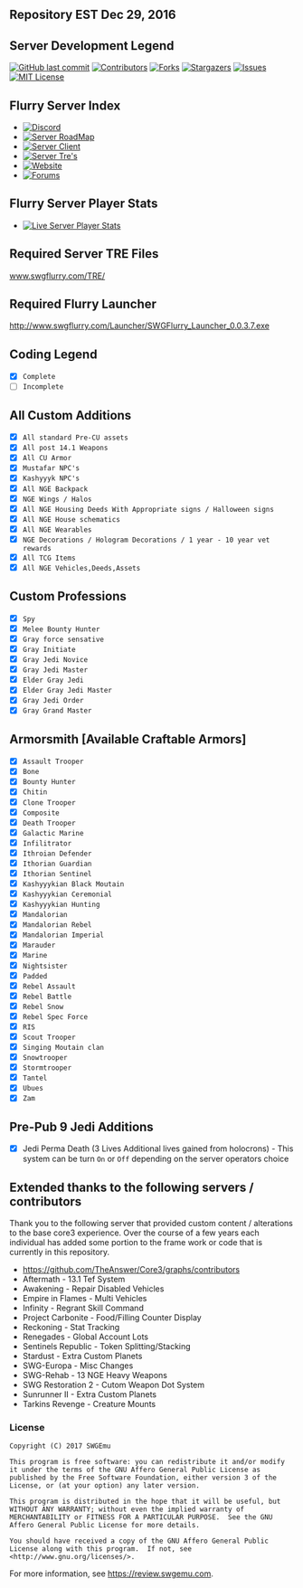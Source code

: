 ## Repository EST Dec 29, 2016 

## Server Development Legend
<!--
*** Thanks for checking out this README Template. If you have a suggestion that would
*** make this better, please fork the repo and create a pull request or simply open
*** an issue with the tag "enhancement".
*** Thanks again! Now go create something AMAZING! :D
-->




<!-- PROJECT SHIELDS -->
<!--
*** I'm using markdown "reference style" links for readability.
*** Reference links are enclosed in brackets [ ] instead of parentheses ( ).
*** See the bottom of this document for the declaration of the reference variables
*** for contributors-url, forks-url, etc. This is an optional, concise syntax you may use.
*** https://www.markdownguide.org/basic-syntax/#reference-style-links
-->
[![GitHub last commit](https://img.shields.io/github/last-commit/Thrax989/SWGFlurry.svg)](https://github.com/Thrax989/SWGFlurry/commits/master)
[![Contributors][contributors-shield]][contributors-url]
[![Forks][forks-shield]][forks-url]
[![Stargazers][stars-shield]][stars-url]
[![Issues][issues-shield]][issues-url]
[![MIT License][license-shield]][license-url]

## Flurry Server Index  ##
  * [![Discord](https://discordapp.com/api/guilds/457257573859590154/widget.png)](https://discord.gg/RVx66Sw) 
  * [![Server RoadMap ](https://img.shields.io/badge/Server%20Roadmap-Click%20Here-005f71.svg?style=plastic)](https://trello.com/b/fawSAKWE/swg-flurry-classic-server)
  * [![Server Client ](https://img.shields.io/badge/Server%20Client-Click%20Here-005f71.svg?style=plastic)](http://www.swgflurry.com/Launcher/SWGFlurry_Launcher_0.0.3.7.exe) 
  * [![Server Tre's ](https://img.shields.io/badge/Server%20Tre's-Click%20Here-005f71.svg?style=plastic)](https://mega.nz/#F!fw0EzZ4I!RfRwyqE859Ad3kGlQv7T4Q) 
  * [![Website ](https://img.shields.io/badge/Server%20Website-Click%20Here-005f71.svg?style=plastic)](http://www.swgflurry.com) 
  * [![Forums ](https://img.shields.io/badge/Server%20Forum's-Click%20Here-005f71.svg?style=plastic)](http://www.swgflurry.com/forum/) 

## Flurry Server Player Stats  ##
  * [![Live Server Player Stats ](https://img.shields.io/badge/Server%20LivePlayerStats-Click%20Here-005f71.svg?style=plastic)](http://www.swgflurry.com/stats/search.php) 

## Required Server TRE Files
www.swgflurry.com/TRE/

## Required Flurry Launcher
http://www.swgflurry.com/Launcher/SWGFlurry_Launcher_0.0.3.7.exe
  
## Coding Legend
- [x] `Complete`
- [ ] `Incomplete`

## All Custom Additions
- [x] `All standard Pre-CU assets`
- [x] `All post 14.1 Weapons`
- [x] `All CU Armor`
- [x] `Mustafar NPC's`
- [x] `Kashyyyk NPC's`
- [x] `All NGE Backpack`
- [x] `NGE Wings / Halos`
- [x] `All NGE Housing Deeds With Appropriate signs / Halloween signs`
- [x] `All NGE House schematics`
- [x] `All NGE Wearables`
- [x] `NGE Decorations / Hologram Decorations / 1 year - 10 year vet rewards`
- [x] `All TCG Items`
- [x] `All NGE Vehicles,Deeds,Assets`

## Custom Professions
- [x] `Spy`
- [x] `Melee Bounty Hunter`
- [x] `Gray force sensative`
- [x] `Gray Initiate`
- [x] `Gray Jedi Novice` 
- [x] `Gray Jedi Master`
- [x] `Elder Gray Jedi`
- [x] `Elder Gray Jedi Master`
- [x] `Gray Jedi Order`
- [x] `Gray Grand Master`

## Armorsmith [Available Craftable Armors]
- [x] `Assault Trooper`
- [x] `Bone`
- [x] `Bounty Hunter`
- [x] `Chitin`
- [x] `Clone Trooper`
- [x] `Composite` 
- [x] `Death Trooper`
- [x] `Galactic Marine`
- [x] `Infilitrator`
- [x] `Ithroian Defender`
- [x] `Ithorian Guardian`
- [x] `Ithorian Sentinel`
- [x] `Kashyyykian Black Moutain`
- [x] `Kashyyykian Ceremonial`
- [x] `Kashyyykian Hunting`
- [x] `Mandalorian`
- [x] `Mandalorian Rebel`
- [x] `Mandalorian Imperial`
- [x] `Marauder`
- [x] `Marine`
- [x] `Nightsister`
- [x] `Padded`
- [x] `Rebel Assault`
- [x] `Rebel Battle`
- [x] `Rebel Snow`
- [x] `Rebel Spec Force`
- [x] `RIS`
- [x] `Scout Trooper`
- [x] `Singing Moutain clan`
- [x] `Snowtrooper`
- [x] `Stormtrooper`
- [x] `Tantel`
- [x] `Ubues`
- [x] `Zam`

## Pre-Pub 9 Jedi Additions
- [x] Jedi Perma Death (3 Lives Additional lives gained from holocrons) - This system can be turn  `On` or  `Off` depending on the server operators choice

## Extended thanks to the following servers / contributors
Thank you to the following server that provided custom content / alterations to the base core3 experience. Over the course of a few years each individual has added some portion to the frame work or code that is currently in this repository.

  * https://github.com/TheAnswer/Core3/graphs/contributors
  * Aftermath - 13.1 Tef System
  * Awakening - Repair Disabled Vehicles
  * Empire in Flames - Multi Vehicles
  * Infinity - Regrant Skill Command
  * Project Carbonite - Food/Filling Counter Display
  * Reckoning - Stat Tracking
  * Renegades - Global Account Lots
  * Sentinels Republic - Token Splitting/Stacking
  * Stardust - Extra Custom Planets
  * SWG-Europa - Misc Changes
  * SWG-Rehab - 13 NGE Heavy Weapons
  * SWG Restoration 2 - Cutom Weapon Dot System
  * Sunrunner II - Extra Custom Planets
  * Tarkins Revenge - Creature Mounts

### License ###
    Copyright (C) 2017 SWGEmu

    This program is free software: you can redistribute it and/or modify
    it under the terms of the GNU Affero General Public License as published by the Free Software Foundation, either version 3 of the License, or (at your option) any later version.

    This program is distributed in the hope that it will be useful, but WITHOUT ANY WARRANTY; without even the implied warranty of MERCHANTABILITY or FITNESS FOR A PARTICULAR PURPOSE.  See the GNU Affero General Public License for more details.

    You should have received a copy of the GNU Affero General Public License along with this program.  If not, see <http://www.gnu.org/licenses/>.

For more information, see https://review.swgemu.com.

<!-- MARKDOWN LINKS & IMAGES -->
<!-- https://www.markdownguide.org/basic-syntax/#reference-style-links -->
[contributors-shield]: https://img.shields.io/github/contributors/Thrax989/SWGFlurry.svg?style=flat-square
[contributors-url]: https://github.com/Thrax989/SWGFlurry/graphs/contributors
[forks-shield]: https://img.shields.io/github/forks/Thrax989/SWGFlurry.svg?style=flat-square
[forks-url]: https://github.com/Thrax989/SWGFlurry/network/members
[stars-shield]: https://img.shields.io/github/stars/Thrax989/SWGFlurry.svg?style=flat-square
[stars-url]: https://github.com/Thrax989/SWGFlurry/stargazers
[issues-shield]: https://img.shields.io/github/issues/Thrax989/SWGFlurry.svg?style=flat-square
[issues-url]: https://github.com/Thrax989/SWGFlurry/issues
[license-shield]: https://img.shields.io/github/license/Thrax989/SWGFlurry.svg?style=flat-square
[license-url]: https://github.com/Thrax989/SWGFlurry/blob/master/LICENSE
